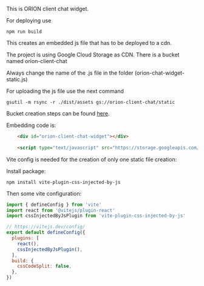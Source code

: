 This is ORION client chat widget.

For deploying use
```
npm run build
```

This creates an embedded js file that has to be deployed to a cdn. 

The project is using Google Cloud Storage as CDN. There is a bucket named orion-client-chat

Always change the name of the .js file in the folder (orion-chat-widget-static.js)

For uploading the js file use the next command
```
gsutil -m rsync -r ./dist/assets gs://orion-client-chat/static
```

Bucket creation steps can be found [here](https://cloud.google.com/appengine/docs/standard/serving-static-files?tab=python).

Embedding code is: 
```html
    <div id="orion-client-chat-widget"></div>
    
    <script type="text/javascript" src="https://storage.googleapis.com/orion-client-chat/static/orion-chat-widget-static.js" data-clientId="AAAABBBBCCCCDDDD"></script>
```

Vite config is needed for the creation of only one static file creation:

Install package:
```
npm install vite-plugin-css-injected-by-js
```

Then some vite configuration:
```javascript
import { defineConfig } from 'vite'
import react from '@vitejs/plugin-react'
import cssInjectedByJsPlugin from 'vite-plugin-css-injected-by-js'

// https://vitejs.dev/config/
export default defineConfig({
  plugins: [
    react(),
    cssInjectedByJsPlugin(),
  ],
  build: {
    cssCodeSplit: false,
  },
})
```